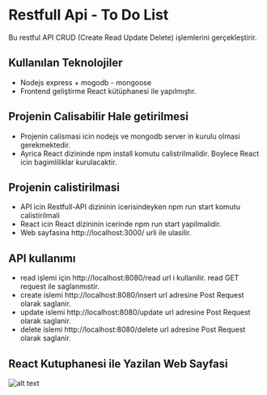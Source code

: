 # Restfull Api - To Do List 
Bu restful API CRUD (Create Read Update Delete) işlemlerini gerçekleştirir.

## Kullanılan Teknolojiler 
- Nodejs express + mogodb - mongoose 
- Frontend geliştirme React kütüphanesi ile yapılmıştır.

## Projenin Calisabilir Hale getirilmesi 
- Projenin calismasi icin nodejs ve mongodb server in kurulu olmasi gerekmektedir.
- Ayrica React dizininde npm install komutu calistrilmalidir. Boylece React icin bagimliliklar kurulacaktir.

## Projenin calistirilmasi 
- API icin Restfull-API dizininin icerisindeyken npm run start komutu calistirilmali
- React icin React dizininin icerinde npm run start yapilmalidir.
- Web sayfasina  http://localhost:3000/ urli ile ulasilir.  


## API kullanımı 
- read işlemi için http://localhost:8080/read url i kullanilir. read GET request ile saglanmıstir.
- create islemi http://localhost:8080/insert url adresine Post Request olarak saglanir.
- update islemi http://localhost:8080/update url adresine Post Request olarak saglanir.
- delete islemi http://localhost:8080/delete url adresine Post Request olarak saglanir.

## React Kutuphanesi ile Yazilan Web Sayfasi 
![alt text](https://github.com/berkayefeozcan/to-do-list-api/blob/main/WebGorunum.png)

